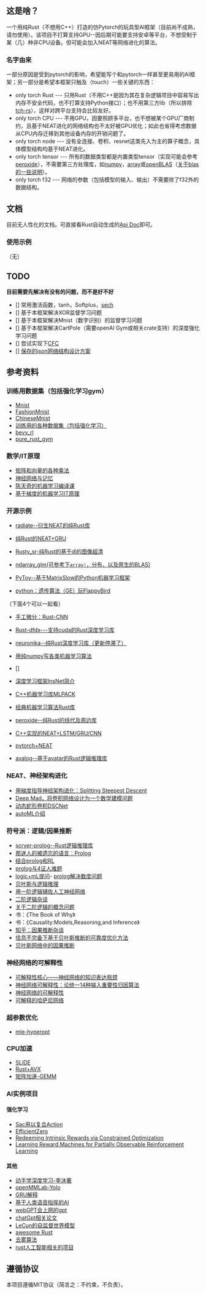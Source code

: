 ## 这是啥？

一个用纯Rust（不想用C++）打造的仿Pytorch的玩具型AI框架（目前尚不成熟，请勿使用）。该项目不打算支持GPU--因后期可能要支持安卓等平台，不想受制于某（几）种非CPU设备。但可能会加入NEAT等网络进化的算法。

### 名字由来

一部分原因是受到pytorch的影响，希望能写个和pytorch一样甚至更易用的AI框架；另一部分是希望本框架只触及（touch）一些关键的东西：

- only torch Rust --- 只用Rust（不用C++是因为其在复杂逻辑项目中容易写出内存不安全代码，也不打算支持Python接口）；也不用第三方lib（所以排除[tch-rs](https://github.com/LaurentMazare/tch-rs)），这样对跨平台支持会比较友好。
- only torch CPU --- 不用GPU，因要照顾多平台，也不想被某个GPU厂商制约，且基于NEAT进化的网络结构也不太好被GPU优化；如此也省得考虑数据从CPU内存迁移到其他设备内存的开销问题了。
- only torch node --- 没有全连接、卷积、resnet这类先入为主的算子概念，具体模型结构均基于NEAT进化。
- only torch tensor --- 所有的数据类型都是内置类型tensor（实现可能会参考[peroxide](https://crates.io/crates/peroxide)），不需要第三方处理库，如[numpy](https://github.com/PyO3/Rust-numpy)，[array](https://doc.Rust-lang.org/std/primitive.array.html)或[openBLAS](https://github.com/xianyi/OpenBLAS/wiki/User-Manual)（[关于blas的一些说明](https://blog.csdn.net/u013677156/article/details/77865405)）。
- only torch f32 --- 网络的参数（包括模型的输入、输出）不需要除了f32外的数据结构。

## 文档

目前无人性化的文档。可直接看Rust自动生成的[Api Doc](https://docs.rs/only_torch)即可。
### 使用示例

（无）

## TODO

**目前需要先解决有没有的问题，而不是好不好**
- [] 常用激活函数，tanh，Softplus，[sech](https://discuss.pytorch.org/t/implementing-sech/66862)
- [] 基于本框架解决XOR监督学习问题
- [] 基于本框架解决Mnist（数字识别）的监督学习问题
- [] 基于本框架解决CartPole（需要openAI Gym或相关crate支持）的深度强化学习问题
- [] 尝试实现下[CFC](https://github.com/raminmh/CfC)
- [] [保存的json网络结构设计方案](https://www.perplexity.ai/search/516c7ae4-e5ec-47d2-a67a-22cd1d9285d2?s=c)

## 参考资料

### 训练用数据集（包括强化学习gym）

- [Mnist](http://yann.lecun.com/exdb/mnist/)
- [FashionMnist](https://www.kaggle.com/datasets/zalando-research/fashionmnist?resource=download)
- [ChineseMnist](https://www.kaggle.com/datasets/gpreda/chinese-mnist)
- [训练用的各种数据集（包括强化学习）](https://huggingface.co/FUXI)
- [bevy_rl](https://crates.io/crates/bevy_rl)
- [pure_rust_gym](https://github.com/MathisWellmann/gym-rs/tree/master)

### 数学/IT原理

- [矩阵和向量的各种乘法](https://www.jianshu.com/p/9165e3264ced)
- [神经网络与记忆](https://www.bilibili.com/video/BV1fV4y1i7hZ/?spm_id_from=333.1007.0.0&vd_source=3facc3cb195be0a27a0ea9a4eb3bb6fe)
- [陈天奇的机器学习编译课](https://www.bilibili.com/video/BV15v4y1g7EU/?is_story_h5=false&p=1&share_from=ugc&share_medium=android&share_plat=android&share_session_id=5a312434-ccf7-4cb9-862a-17a601cc4d35&share_source=COPY&share_tag=s_i&timestamp=1661386914&unique_k=zCWMKGC&vd_source=3facc3cb195be0a27a0ea9a4eb3bb6fe)
- [基于梯度的机器学习IT原理](https://zhuanlan.zhihu.com/p/518198564)

### 开源示例

- [radiate--衍生NEAT的纯Rust库](https://github.com/pkalivas/radiate)
- [纯Rust的NEAT+GRU](https://github.com/sakex/neat-gru-Rust)
- [Rusty_sr-纯Rust的基于dl的图像超清](https://github.com/millardjn/Rusty_sr)
- [ndarray_glm(可参考下`array!`，分布，以及原生的BLAS)](https://docs.rs/ndarray-glm/latest/ndarray_glm/)

- [PyToy--基于MatrixSlow的Python机器学习框架](https://github.com/ysj1173886760/PyToy)

- [python：遗传算法（GE）玩FlappyBird](https://github.com/ShuhuaGao/gpFlappyBird)

（下面4个可以一起看）
- [手工微分：Rust-CNN](https://github.com/goldstraw/RustCNN)
- [Rust-dfdx---支持cuda的Rust深度学习库](https://docs.rs/dfdx/latest/dfdx/)
- [neuronika--纯Rust深度学习库（更新停滞了）](https://github.com/neuronika/neuronika)
- [用纯numpy写各类机器学习算法](https://github.com/ddbourgin/numpy-ml)

- []

- [深度学习框架InsNet简介](https://zhuanlan.zhihu.com/p/378684569)
- [C++机器学习库MLPACK](https://www.mlpack.org/)
- [经典机器学习算法Rust库](https://github.com/Rust-ml/linfa)
- [peroxide--纯Rust的线代及周边库](https://crates.io/crates/peroxide)

- [C++实现的NEAT+LSTM/GRU/CNN](https://github.com/travisdesell/exact)
- [pytorch+NEAT](https://github.com/ddehueck/pytorch-neat)
- [avalog--基于avatar的Rust逻辑推理库](https://crates.io/crates/avalog)

### NEAT、神经架构进化

- [用梯度指导神经架构进化：Splitting Steepest Descent](https://www.cs.utexas.edu/~qlearning/project.html?p=splitting)
- [Deep Mad，将卷积网络设计为一个数学建模问题](https://www.bilibili.com/video/BV1HP411R74T/?spm_id_from=333.999.0.0&vd_source=3facc3cb195be0a27a0ea9a4eb3bb6fe)
- [动态蛇形卷积DSCNet](https://www.bilibili.com/video/BV1J84y1d7yG/?spm_id_from=333.1007.0.0&vd_source=3facc3cb195be0a27a0ea9a4eb3bb6fe)
- [autoML介绍](https://www.zhihu.com/question/554255720/answer/2750670583)

### 符号派：逻辑/因果推断

- [scryer-prolog--Rust逻辑推理库](https://github.com/mthom/scryer-prolog)
- [那迷人的被遗忘的语言：Prolog](https://zhuanlan.zhihu.com/p/41908829)
- [结合prolog和RL](https://arxiv.org/abs/2004.06997)
- [prolog与4证人难题](https://prolog.longluntan.com/t9-topic)
- [logic+mL提问](https://ai.stackexchange.com/questions/16224/has-machine-learning-been-combined-with-logical-reasoning-for-example-prolog)- [prolog解决数度问题](https://prolog.longluntan.com/t107-topic)
- [贝叶斯与逻辑推理](https://stats.stackexchange.com/questions/243746/what-is-probabilistic-inference)
- [用一阶逻辑辅佐人工神经网络](https://www.cs.cmu.edu/~hovy/papers/16ACL-NNs-and-logic.pdf)
- [二阶逻辑杂谈](https://blog.csdn.net/VucNdnrzk8iwX/article/details/128928166)
- [关于二阶逻辑的概念问题](https://www.zhihu.com/question/321025032/answer/702580771?utm_id=0)
- 书：《The Book of Why》
- 书：《Causality:Models,Reasoning,and Inference》
- [知乎：因果推断杂谈](https://www.zhihu.com/question/266812683/answer/895210894)
- [信息不完备下基于贝叶斯推断的可靠度优化方法](https://www.docin.com/p-2308549828.html)
- [贝叶斯网络中的因果推断](https://www.docin.com/p-1073204271.html?docfrom=rrela)

### 神经网络的可解释性

- [可解释性核心——神经网络的知识表达瓶颈](https://zhuanlan.zhihu.com/p/422420088/)
- [神经网络可解释性：论统一14种输入重要性归因算法](https://zhuanlan.zhihu.com/p/610774894/)
- [神经网络的可解释性](https://zhuanlan.zhihu.com/p/341153242)
- [可解释的哈萨尼网络](https://zhuanlan.zhihu.com/p/643213054)

### 超参数优化

- [mle-hyperopt](https://github.com/mle-infrastructure/mle-hyperopt)

### CPU加速

- [SLIDE](https://arxiv.org/abs/2103.10891)
- [Rust+AVX](https://medium.com/@Razican/learning-simd-with-Rust-by-finding-planets-b85ccfb724c3)
- [矩阵加速-GEMM](https://www.jianshu.com/p/6d3f013d8aba)

### AI实例项目
#### 强化学习

- [Sac用以复合Action](https://arxiv.org/pdf/1912.11077v1.pdf)
- [EfficientZero](https://arxiv.org/abs/2111.00210)
- [Redeeming Intrinsic Rewards via Constrained Optimization](https://williamd4112.github.io/pubs/neurips22_eipo.pdf)
- [Learning Reward Machines for Partially Observable Reinforcement Learning](https://arxiv.org/abs/2112.09477)

#### 其他
- [动手学深度学习-李沐著](https://zh-v2.d2l.ai/chapter_preliminaries/linear-algebra.html#subsec-lin-algebra-norms)
- [openMMLab-Yolo](https://github.com/open-mmlab/mmyolo)
- [GRU解释](https://www.pluralsight.com/guides/lstm-versus-gru-units-in-rnn)
- [基于人类语音指挥的AI](https://arxiv.org/abs/1703.09831)
- [webGPT会上网的gpt](https://arxiv.org/abs/2112.09332)
- [chatGpt相关论文](https://arxiv.org/abs/2203.02155)
- [LeCun的自监督世界模型](https://zhuanlan.zhihu.com/p/636997984)
- [awesome Rust](https://github.com/Rust-unofficial/awesome-Rust#genetic-algorithms)
- [去雾算法](https://blog.csdn.net/IT_job/article/details/78864236)
- [rust人工智能相关的项目](https://github.com/rust-unofficial/awesome-rust#artificial-intelligence)

## 遵循协议

本项目遵循MIT协议（简言之：不约束，不负责）。
